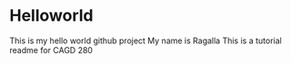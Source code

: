 # Helloworld
This is my hello world github project
My name is Ragalla
This is a tutorial readme for CAGD 280
